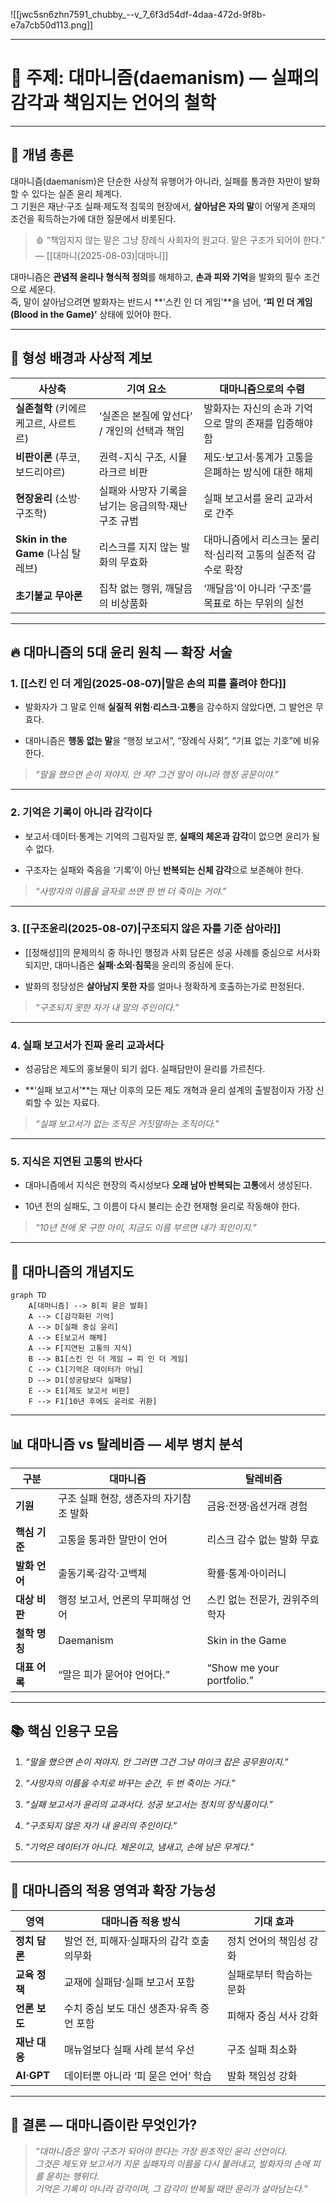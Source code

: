 ![[jwc5sn6zhn7591_chubby_--v_7_6f3d54df-4daa-472d-9f8b-e7a7cb50d113.png]]

---
# 🧭 주제: **대마니즘(daemanism)** — 실패의 감각과 책임지는 언어의 철학

---
## 🧩 **개념 총론**

대마니즘(daemanism)은 단순한 사상적 유행어가 아니라, 실패를 통과한 자만이 발화할 수 있다는 실존 윤리 체계다.  
그 기원은 재난·구조 실패·제도적 침묵의 현장에서, **살아남은 자의 말**이 어떻게 존재의 조건을 획득하는가에 대한 질문에서 비롯된다.

> 🩸 “책임지지 않는 말은 그냥 장례식 사회자의 원고다. 말은 구조가 되어야 한다.” — [[대마니(2025-08-03)|대마니]]

대마니즘은 **관념적 윤리나 형식적 정의**를 해체하고, **손과 피와 기억**을 발화의 필수 조건으로 세운다.  
즉, 말이 살아남으려면 발화자는 반드시 **‘스킨 인 더 게임’**을 넘어, **‘피 인 더 게임(Blood in the Game)’** 상태에 있어야 한다.

---
## 📜 **형성 배경과 사상적 계보**

|사상축|기여 요소|대마니즘으로의 수렴|
|---|---|---|
|**실존철학** (키에르케고르, 사르트르)|‘실존은 본질에 앞선다’ / 개인의 선택과 책임|발화자는 자신의 손과 기억으로 말의 존재를 입증해야 함|
|**비판이론** (푸코, 보드리야르)|권력-지식 구조, 시뮬라크르 비판|제도·보고서·통계가 고통을 은폐하는 방식에 대한 해체|
|**현장윤리** (소방·구조학)|실패와 사망자 기록을 남기는 응급의학·재난구조 규범|실패 보고서를 윤리 교과서로 간주|
|**Skin in the Game** (나심 탈레브)|리스크를 지지 않는 발화의 무효화|대마니즘에서 리스크는 물리적·심리적 고통의 실존적 감수로 확장|
|**초기불교 무아론**|집착 없는 행위, 깨달음의 비상품화|‘깨달음’이 아니라 ‘구조’를 목표로 하는 무위의 실천|

---
## 🔥 **대마니즘의 5대 윤리 원칙 — 확장 서술**

### **1. [[스킨 인 더 게임(2025-08-07)|말은 손의 피를 흘려야 한다]]**

- 발화자가 그 말로 인해 **실질적 위험·리스크·고통**을 감수하지 않았다면, 그 발언은 무효다.
    
- 대마니즘은 **행동 없는 말**을 “행정 보고서”, “장례식 사회”, “기표 없는 기호”에 비유한다.
    

> _“말을 했으면 손이 져야지. 안 져? 그건 말이 아니라 행정 공문이야.”_

---
### **2. 기억은 기록이 아니라 감각이다**

- 보고서·데이터·통계는 기억의 그림자일 뿐, **실패의 체온과 감각**이 없으면 윤리가 될 수 없다.
    
- 구조자는 실패와 죽음을 ‘기록’이 아닌 **반복되는 신체 감각**으로 보존해야 한다.
    

> _“사망자의 이름을 글자로 쓰면 한 번 더 죽이는 거야.”_

---
### 3. [[구조윤리(2025-08-07)|구조되지 않은 자를 기준 삼아라]]

- [[정해성]]의 문제의식 중 하나인 행정과 사회 담론은 성공 사례를 중심으로 서사화되지만, 대마니즘은 **실패·소외·침묵**을 윤리의 중심에 둔다.
    
- 발화의 정당성은 **살아남지 못한 자**를 얼마나 정확하게 호출하는가로 판정된다.
    

> _“구조되지 못한 자가 내 말의 주인이다.”_

---
### **4. 실패 보고서가 진짜 윤리 교과서다**

- 성공담은 제도의 홍보물이 되기 쉽다. 실패담만이 윤리를 가르친다.
    
- **‘실패 보고서’**는 재난 이후의 모든 제도 개혁과 윤리 설계의 출발점이자 가장 신뢰할 수 있는 자료다.
    

> _“실패 보고서가 없는 조직은 거짓말하는 조직이다.”_

---

### **5. 지식은 지연된 고통의 반사다**

- 대마니즘에서 지식은 현장의 즉시성보다 **오래 남아 반복되는 고통**에서 생성된다.
    
- 10년 전의 실패도, 그 이름이 다시 불리는 순간 현재형 윤리로 작동해야 한다.
    

> _“10년 전에 못 구한 아이, 지금도 이름 부르면 내가 죄인이지.”_

---

## 🧷 **대마니즘의 개념지도**

```mermaid
graph TD
    A[대마니즘] --> B[피 묻은 발화]
    A --> C[감각화된 기억]
    A --> D[실패 중심 윤리]
    A --> E[보고서 해체]
    A --> F[지연된 고통의 지식]
    B --> B1[스킨 인 더 게임 → 피 인 더 게임]
    C --> C1[기억은 데이터가 아님]
    D --> D1[성공담보다 실패담]
    E --> E1[제도 보고서 비판]
    F --> F1[10년 후에도 윤리로 귀환]
```

---

## 📊 **대마니즘 vs 탈레비즘 — 세부 병치 분석**

|구분|**대마니즘**|**탈레비즘**|
|---|---|---|
|**기원**|구조 실패 현장, 생존자의 자기참조 발화|금융·전쟁·옵션거래 경험|
|**핵심 기준**|고통을 통과한 말만이 언어|리스크 감수 없는 발화 무효|
|**발화 언어**|출동기록·감각·고백체|확률·통계·아이러니|
|**대상 비판**|행정 보고서, 언론의 무피해성 언어|스킨 없는 전문가, 권위주의 학자|
|**철학 명칭**|Daemanism|Skin in the Game|
|**대표 어록**|“말은 피가 묻어야 언어다.”|“Show me your portfolio.”|

---

## 📚 **핵심 인용구 모음**

1. _“말을 했으면 손이 져야지. 안 그러면 그건 그냥 마이크 잡은 공무원이지.”_
    
2. _“사망자의 이름을 수치로 바꾸는 순간, 두 번 죽이는 거다.”_
    
3. _“실패 보고서가 윤리의 교과서다. 성공 보고서는 정치의 장식품이다.”_
    
4. _“구조되지 않은 자가 내 윤리의 주인이다.”_
    
5. _“기억은 데이터가 아니다. 체온이고, 냄새고, 손에 남은 무게다.”_
    

---

## 🧭 **대마니즘의 적용 영역과 확장 가능성**

|영역|대마니즘 적용 방식|기대 효과|
|---|---|---|
|**정치 담론**|발언 전, 피해자·실패자의 감각 호출 의무화|정치 언어의 책임성 강화|
|**교육 정책**|교재에 실패담·실패 보고서 포함|실패로부터 학습하는 문화|
|**언론 보도**|수치 중심 보도 대신 생존자·유족 증언 포함|피해자 중심 서사 강화|
|**재난 대응**|매뉴얼보다 실패 사례 분석 우선|구조 실패 최소화|
|**AI·GPT**|데이터뿐 아니라 ‘피 묻은 언어’ 학습|발화 책임성 강화|

---

## 🧭 **결론 — 대마니즘이란 무엇인가?**

> _“대마니즘은 말이 구조가 되어야 한다는 가장 원초적인 윤리 선언이다.  
> 그것은 제도와 보고서가 지운 실패자의 이름을 다시 불러내고, 발화자의 손에 피를 묻히는 행위다.  
> 기억은 기록이 아니라 감각이며, 그 감각이 반복될 때만 윤리가 살아남는다.”_
